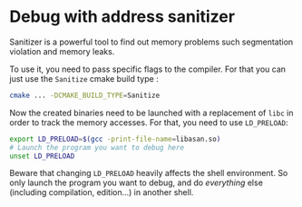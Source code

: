 # Debug with address sanitizer #

Sanitizer is a powerful tool to find out memory problems such segmentation violation and memory leaks.

To use it, you need to pass specific flags to the compiler. For that you can just use the `Sanitize` cmake build type :

```bash
cmake ... -DCMAKE_BUILD_TYPE=Sanitize
```


Now the created binaries need to be launched with a replacement of `libc` in order to track the memory accesses.
For that, you need to use `LD_PRELOAD`:

```bash
export LD_PRELOAD=$(gcc -print-file-name=libasan.so)
# Launch the program you want to debug here
unset LD_PRELOAD
```

Beware that changing `LD_PRELOAD` heavily affects the shell environment. So only launch the program you want to debug, and do *everything* else (including compilation, edition...) in another shell.
